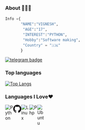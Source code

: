 ### About 🙋🏻‍♂️


```python
Info ={
       "NAME":"VIGNESH",
        "AGE":"17",
        "INTEREST":"PYTHON",
        "Hobby":"Software making",
        "Country" = "🇮🇳"
       }
```


[![telegram badge](https://img.shields.io/badge/@Hacker_vicky-black?style=for-the-badge&logo=telegram)](https://t.me/Hacker_vicky) 



###  Top languages


[![Top Langs](https://github-readme-stats.vercel.app/api/top-langs/?username=vignesh2311)](https://github.com/vignesh2311/github-readme-stats)


### Languages I Love❤️
[<img align="left" alt="Python" width="26px" src="https://upload.wikimedia.org/wikipedia/commons/thumb/c/c3/Python-logo-notext.svg/600px-Python-logo-notext.svg.png" />](https://python.org/)

[<img align="left" alt="GitHub" width="26px" src="https://raw.githubusercontent.com/github/explore/78df643247d429f6cc873026c0622819ad797942/topics/github/github.png" />](https://git-scm.com/)

[<img align="left" alt="Linux" width="26px" src="https://www.freepnglogos.com/uploads/linux-png/difference-between-linux-and-window-operating-system-3.png" />](https://www.linux.org/)

[<img align="left" alt="Php" width="26px" src="https://png.pngtree.com/png-clipart/20190630/original/pngtree-php-file-document-icon-png-image_4177516.jpg" />](https://www.php.net/)


[<img align="left" alt="Ubuntu" width="26px" src="https://assets.ubuntu.com/v1/29985a98-ubuntu-logo32.png" />](https://www.ubuntu.com)


<br />
<br />

